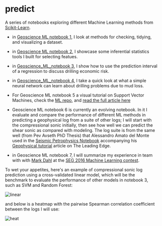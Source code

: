 # predict

A series of notebooks exploring different Machine Learning methods from [Scikit-Learn](http://scikit-learn.org/stable/).

- in [Geoscience ML notebook 1](https://github.com/mycarta/predict/blob/master/Geoscience_ML_notebook_1.ipynb), I look at methods for checking, tidying, and visualizing a dataset.

- in [Geoscience ML notebook 2](https://github.com/mycarta/predict/blob/master/Geoscience_ML_notebook_2.ipynb), I showcase some inferential statistics tools I built for selecting featues.

- in [Geoscience_ML_notebook 3](https://github.com/mycarta/predict/blob/master/Geoscience_ML_notebook_3.ipynb), I show how to use the prediction interval of a regression to discuss drilling economic risk.

- in [Geoscience_ML_notebook 4](https://github.com/mycarta/predict/blob/master/Geoscience_ML_notebook_4.ipynb), I take a quick look at what a simple neural network can learn about drilling problems due to mud loss.

- For Geoscience ML notebook 5 a visual tutorial on Support Vector Machines, check the [ML repo](https://github.com/mycarta/ML/tree/master/Matteo_Niccoli), and [read the full article here](https://csegrecorder.com/articles/view/machine-learning-in-geoscience-v-introduction-to-classification-with-svms)

- Geoscience ML notebook 6 is currently an evolving notebook. In it I evaluate and compare the performance of different ML methods in predicting a geophysical log from a suite of other logs; I will start with the compressional sonic initially, then see how well we can predict the shear sonic as compared with modeling. The log suite is from the same well (from Pev Avseth PhD Thesis) that Alessandro Amato del Monte used in the 
[Seismic Petrophysics Notebook](https://github.com/seg/tutorials-2015#june-2015) accompanying his [Geophysical tutorial](http://library.seg.org/doi/abs/10.1190/tle34040440.1) article on The Leading Edge.

- in Geoscience ML notebook 7, I will summarize my experience in team with with [Mark Dahl](https://github.com/dahlmb) at the [SEG 2016 Machine Learning contest](https://github.com/seg/2016-ml-contest).



 To wet your appetites, here's an example of compressional sonic log prediction using a cross-validated linear model, which will be the benchmark to evaluate the performance of other models in notebook 3, such as SVM and Random Forest:

![linear](https://github.com/mycarta/predict/blob/master/images_4_README/linear_model.png)

and below is a heatmap with the pairwise Spearman correlation coefficient between the logs I will use:
 
![heat](https://github.com/mycarta/predict/blob/master/images_4_README/heatmap.png)


